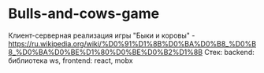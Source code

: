# Bulls-and-cows-game
Клиент-серверная реализация игры "Быки и коровы" - https://ru.wikipedia.org/wiki/%D0%91%D1%8B%D0%BA%D0%B8_%D0%B8_%D0%BA%D0%BE%D1%80%D0%BE%D0%B2%D1%8B
Стек:
backend: библиотека ws,
frontend: react, mobx
